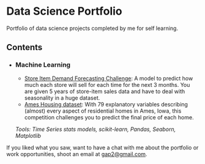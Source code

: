 # Data Science Portfolio
Portfolio of data science projects completed by me for self learning.

## Contents

- ### Machine Learning

  - [Store Item Demand Forecasting Challenge](https://github.com/GabrielP98/data-science/blob/main/store-item-demand-forecasting/TimeSeriesFinalVersion.ipynb): A model to predict how much each store will sell for each time for the next 3 months. You are given 5 years of store-item sales data and have to deal with seasonality in a huge dataset. 
  - [Ames Housing dataset](https://github.com/GabrielP98/data-science/blob/main/house-price/house-price-project.ipynb): With 79 explanatory variables describing (almost) every aspect of residential homes in Ames, Iowa, this competition challenges you to predict the final price of each home.


  _Tools: Time Series stats models, scikit-learn, Pandas, Seaborn, Matplotlib_
  

If you liked what you saw, want to have a chat with me about the portfolio or work opportunities, shoot an email at gap2@gmail.com. 

